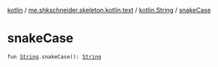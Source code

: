 [kotlin](../../index.md) / [me.shkschneider.skeleton.kotlin.text](../index.md) / [kotlin.String](index.md) / [snakeCase](./snake-case.md)

# snakeCase

`fun `[`String`](https://kotlinlang.org/api/latest/jvm/stdlib/kotlin/-string/index.html)`.snakeCase(): `[`String`](https://kotlinlang.org/api/latest/jvm/stdlib/kotlin/-string/index.html)